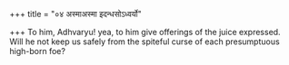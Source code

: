 +++
title = "०४ अस्माअस्मा इदन्धसोऽध्वर्यो"

+++
To him, Adhvaryu! yea, to him give offerings of the juice expressed.  
     Will he not keep us safely from the spiteful curse of each presumptuous high-born foe?